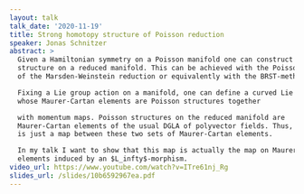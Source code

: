 ```yaml
---
layout: talk
talk_date: '2020-11-19'
title: Strong homotopy structure of Poisson reduction
speaker: Jonas Schnitzer
abstract: >
  Given a Hamiltonian symmetry on a Poisson manifold one can construct a Poisson
  structure on a reduced manifold. This can be achieved with the Poisson version
  of the Marsden-Weinstein reduction or equivalently with the BRST-method.

  Fixing a Lie group action on a manifold, one can define a curved Lie algebra
  whose Maurer-Cartan elements are Poisson structures together

  with momentum maps. Poisson structures on the reduced manifold are
  Maurer-Cartan elements of the usual DGLA of polyvector fields. Thus, reduction
  is just a map between these two sets of Maurer-Cartan elements.

  In my talk I want to show that this map is actually the map on Maurer-Cartan
  elements induced by an $L_infty$-morphism.
video_url: https://www.youtube.com/watch?v=ITre61nj_Rg
slides_url: /slides/10b6592967ea.pdf
---
```

